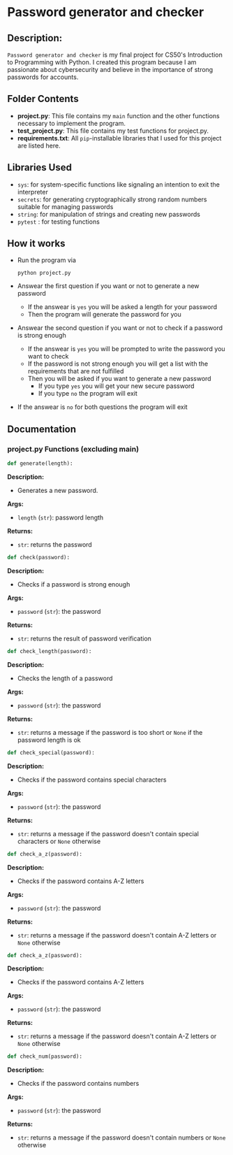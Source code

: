 # Password generator and checker
## Description:
```Password generator and checker``` is my final project for CS50's Introduction to Programming with Python. I created this program because I am passionate about cybersecurity and believe in the importance of strong passwords for accounts.

## Folder Contents
- **project.py**: This file contains my ```main``` function and the other functions necessary to implement the program.
- **test_project.py**: This file contains my test functions for project.py.
- **requirements.txt**: All ```pip```-installable libraries that I used for this project are listed here.

## Libraries Used
- ```sys```: for system-specific functions like signaling an intention to exit the interpreter
- ```secrets```: for generating cryptographically strong random numbers suitable for managing passwords
- ```string```: for manipulation of strings and creating new passwords
- ```pytest``` : for testing functions

## How it works
- Run the program via

    ```
    python project.py
    ```

- Answear the first question if you want or not to generate a new password
    - If the answear is ```yes``` you will be asked a length for your password
    - Then the program will generate the password for you

- Answear the second question if you want or not to check if a password is strong enough
    - If the answear is ```yes``` you will be prompted to write the password you want to check
    - If the password is not strong enough you will get a list with the requirements that are not fulfilled
    - Then you will be asked if you want to generate a new password
        - If you type ```yes``` you will get your new secure password
        - If you type ```no``` the program will exit

- If the answear is ```no``` for both questions the program will exit

## Documentation
### project.py Functions (excluding main)
```python
def generate(length):
```
**Description:**
- Generates a new password.

**Args:**
- ```length``` (```str```): password length

**Returns:**
- ```str```: returns the password

```python
def check(password):
```
**Description:**
- Checks if a password is strong enough

**Args:**
- ```password``` (```str```): the password

**Returns:**
- ```str```: returns the result of password verification

```python
def check_length(password):
```
**Description:**
- Checks the length of a password

**Args:**
- ```password``` (```str```): the password

**Returns:**
- ```str```: returns a message if the password is too short or ```None``` if the password length is ok

```python
def check_special(password):
```
**Description:**
- Checks if the password contains special characters

**Args:**
- ```password``` (```str```): the password

**Returns:**
- ```str```: returns a message if the password doesn't contain special characters or ```None``` otherwise

```python
def check_a_z(password):
```
**Description:**
- Checks if the password contains A-Z letters

**Args:**
- ```password``` (```str```): the password

**Returns:**
- ```str```: returns a message if the password doesn't contain A-Z letters or ```None``` otherwise

```python
def check_a_z(password):
```
**Description:**
- Checks if the password contains A-Z letters

**Args:**
- ```password``` (```str```): the password

**Returns:**
- ```str```: returns a message if the password doesn't contain A-Z letters or ```None``` otherwise

```python
def check_num(password):
```
**Description:**
- Checks if the password contains numbers

**Args:**
- ```password``` (```str```): the password

**Returns:**
- ```str```: returns a message if the password doesn't contain numbers or ```None``` otherwise